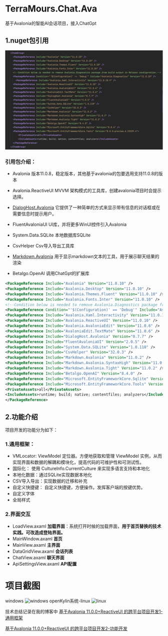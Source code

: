 # TerraMours.Chat.Ava
基于Avalonia的智能AI会话项目，接入ChatGpt
## 1.nuget包引用

![image-20230717150959484](ref.png)

### 引用包介绍：

* Avalonia  版本11.0.8，稳定版本，其他基于avalonia的包要选用支持11.0.8的版本

* Avalonia.ReactiveUI  MVVM 架构模式的工具库，创建avalonia项目时会提示选择。

* [DialogHost.Avalonia](https://www.nuget.org/packages/DialogHost.Avalonia)  它提供了一种简单的方式来显示带有信息的对话框或在需要信息时提示用户。

* FluentAvaloniaUI   UI库，并将更多WinUI控件引入Avalonia

* System.Data.SQLite  本地数据库SQLite

* CsvHelper Csv导入导出工具库

* [Markdown.Avalonia](https://www.nuget.org/packages/Markdown.Avalonia)  用于显示markdown文本的工具，用于展示聊天结果的渲染

* Betalgo.OpenAI  调用ChatGpt的扩展库

  

```xml
<PackageReference Include="Avalonia" Version="11.0.10" />
<PackageReference Include="Avalonia.Desktop" Version="11.0.10" />
<PackageReference Include="Avalonia.Themes.Fluent" Version="11.0.10" />
<PackageReference Include="Avalonia.Fonts.Inter" Version="11.0.10" />
<!--Condition below is needed to remove Avalonia.Diagnostics package from build output in Release configuration.-->
<PackageReference Condition="'$(Configuration)' == 'Debug'" Include="Avalonia.Diagnostics" Version="11.0.10" />
<PackageReference Include="Avalonia.Xaml.Interactivity" Version="11.0.10.9" />
<PackageReference Include="Avalonia.ReactiveUI" Version="11.0.10" />
<PackageReference Include="Avalonia.AvaloniaEdit" Version="11.0.6" />
<PackageReference Include="AvaloniaEdit.TextMate" Version="11.0.6" />
<PackageReference Include="DialogHost.Avalonia" Version="0.7.7" />
<PackageReference Include="FluentAvaloniaUI" Version="2.0.5" />
<PackageReference Include="System.Data.SQLite" Version="1.0.118" />
<PackageReference Include="CsvHelper" Version="32.0.3" />
<PackageReference Include="Markdown.Avalonia" Version="11.0.2" />
<PackageReference Include="Markdown.Avalonia.SyntaxHigh" Version="11.0.2" />
<PackageReference Include="Markdown.Avalonia.Tight" Version="11.0.2" />
<PackageReference Include="Betalgo.OpenAI" Version="8.4.0" />
<PackageReference Include="Microsoft.EntityFrameworkCore.Sqlite" Version="8.0.6" />
<PackageReference Include="Microsoft.EntityFrameworkCore.Tools" Version="8.0.0-preview.6.23329.4">
<PrivateAssets>all</PrivateAssets>
<IncludeAssets>runtime; build; native; contentfiles; analyzers</IncludeAssets>
</PackageReference>
```



## 2.功能介绍

项目开发的功能分为如下：

### 1.通用框架：

* VMLocator: ViewModel 定位器。方便地获取和管理 ViewModel 实例，从而实现界面和数据的解耦和模块化，提高代码的可维护性和可测试性。
* 国际化： 使用 CultureInfo.CurrentCulture 来实现多语言支持和本地化
* 本地化数据：通过SQLite实现数据本地化
* CSV导入导出：实现数据的迁移和补充
* 自定义快捷键： 自定义快捷键，方便操作。发挥客户端的按键优势。
* 自定义字体
* 全局样式

### 2.界面交互

* LoadView.axaml  **加载界面**：系统打开时候的加载界面，**用于首页替换的技术实践。可改造成登陆界面。**
* MainWindow.axaml  **首页**
* MainView.axaml  **主界面**
* DataGridView.axaml  **会话列表**
* ChatView.axaml  **聊天界面**
* ApiSettingsView.axaml  **API配置**

# 项目截图
windows
![windows](https://www.raokun.top/upload/2023/07/image-20230718225201652.png)
openKylin系统-linux
![linux](https://www.raokun.top/upload/2023/07/image-20230725181623426.png)

技术总结记录在我的博客中
[基于Avalonia 11.0.0+ReactiveUI 的跨平台项目开发1-通用框架](https://www.raokun.top/archives/ji-yu-avalonia1100reactiveui-de-kua-ping-tai-xiang-mu-kai-fa-1--tong-yong-kuang-jia)


[基于Avalonia 11.0.0+ReactiveUI 的跨平台项目开发2-功能开发](https://www.raokun.top/archives/ji-yu-avalonia1100reactiveui-de-kua-ping-tai-xiang-mu-kai-fa-2--gong-neng-kai-fa)
